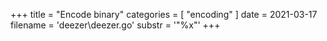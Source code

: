 +++
title = "Encode binary"
categories = [ "encoding" ]
date = 2021-03-17
filename = 'deezer\deezer.go'
substr = '"%x"'
+++
